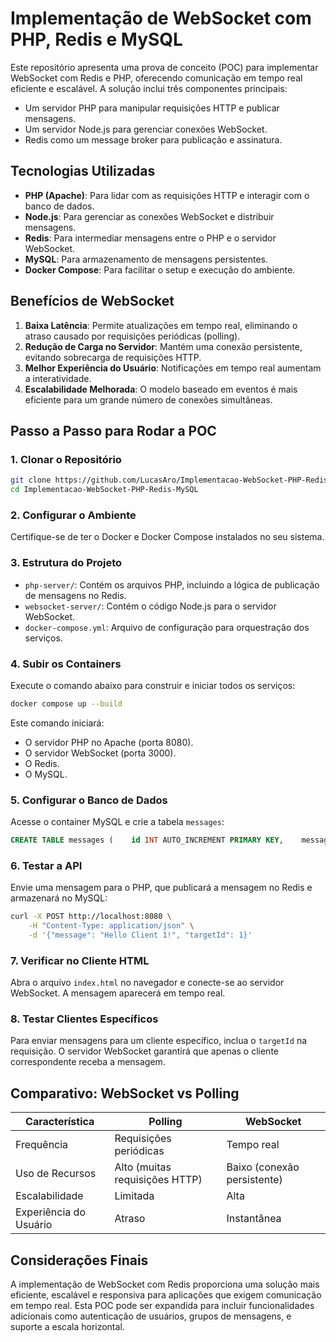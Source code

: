 # Implementação de WebSocket com PHP, Redis e MySQL

Este repositório apresenta uma prova de conceito (POC) para implementar WebSocket com Redis e PHP, oferecendo comunicação em tempo real eficiente e escalável. A solução inclui três componentes principais:

- Um servidor PHP para manipular requisições HTTP e publicar mensagens.
- Um servidor Node.js para gerenciar conexões WebSocket.
- Redis como um message broker para publicação e assinatura.

## Tecnologias Utilizadas

- **PHP (Apache)**: Para lidar com as requisições HTTP e interagir com o banco de dados.
- **Node.js**: Para gerenciar as conexões WebSocket e distribuir mensagens.
- **Redis**: Para intermediar mensagens entre o PHP e o servidor WebSocket.
- **MySQL**: Para armazenamento de mensagens persistentes.
- **Docker Compose**: Para facilitar o setup e execução do ambiente.

## Benefícios de WebSocket

1. **Baixa Latência**: Permite atualizações em tempo real, eliminando o atraso causado por requisições periódicas (polling).
2. **Redução de Carga no Servidor**: Mantém uma conexão persistente, evitando sobrecarga de requisições HTTP.
3. **Melhor Experiência do Usuário**: Notificações em tempo real aumentam a interatividade.
4. **Escalabilidade Melhorada**: O modelo baseado em eventos é mais eficiente para um grande número de conexões simultâneas.

## Passo a Passo para Rodar a POC

### 1. Clonar o Repositório

```bash
git clone https://github.com/LucasAro/Implementacao-WebSocket-PHP-Redis-MySQL.git
cd Implementacao-WebSocket-PHP-Redis-MySQL
```

### 2. Configurar o Ambiente

Certifique-se de ter o Docker e Docker Compose instalados no seu sistema.

### 3. Estrutura do Projeto

- `php-server/`: Contém os arquivos PHP, incluindo a lógica de publicação de mensagens no Redis.
- `websocket-server/`: Contém o código Node.js para o servidor WebSocket.
- `docker-compose.yml`: Arquivo de configuração para orquestração dos serviços.

### 4. Subir os Containers

Execute o comando abaixo para construir e iniciar todos os serviços:

```bash
docker compose up --build
```

Este comando iniciará:

- O servidor PHP no Apache (porta 8080).
- O servidor WebSocket (porta 3000).
- O Redis.
- O MySQL.

### 5. Configurar o Banco de Dados

Acesse o container MySQL e crie a tabela `messages`:

```sql
CREATE TABLE messages (    id INT AUTO_INCREMENT PRIMARY KEY,    message TEXT NOT NULL,    target_id INT NOT NULL,    created_at TIMESTAMP DEFAULT CURRENT_TIMESTAMP);
```

### 6. Testar a API

Envie uma mensagem para o PHP, que publicará a mensagem no Redis e armazenará no MySQL:

```bash
curl -X POST http://localhost:8080 \
    -H "Content-Type: application/json" \
    -d '{"message": "Hello Client 1!", "targetId": 1}'
```

### 7. Verificar no Cliente HTML

Abra o arquivo `index.html` no navegador e conecte-se ao servidor WebSocket. A mensagem aparecerá em tempo real.

### 8. Testar Clientes Específicos

Para enviar mensagens para um cliente específico, inclua o `targetId` na requisição. O servidor WebSocket garantirá que apenas o cliente correspondente receba a mensagem.

## Comparativo: WebSocket vs Polling

| Característica         | Polling                        | WebSocket                   |
| ---------------------- | ------------------------------ | --------------------------- |
| Frequência             | Requisições periódicas         | Tempo real                  |
| Uso de Recursos        | Alto (muitas requisições HTTP) | Baixo (conexão persistente) |
| Escalabilidade         | Limitada                       | Alta                        |
| Experiência do Usuário | Atraso                         | Instantânea                 |

## Considerações Finais

A implementação de WebSocket com Redis proporciona uma solução mais eficiente, escalável e responsiva para aplicações que exigem comunicação em tempo real. Esta POC pode ser expandida para incluir funcionalidades adicionais como autenticação de usuários, grupos de mensagens, e suporte a escala horizontal.

